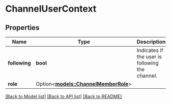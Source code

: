 # ChannelUserContext

## Properties

Name | Type | Description | Notes
------------ | ------------- | ------------- | -------------
**following** | **bool** | Indicates if the user is following the channel. | 
**role** | Option<[**models::ChannelMemberRole**](ChannelMemberRole.md)> |  | [optional]

[[Back to Model list]](../README.md#documentation-for-models) [[Back to API list]](../README.md#documentation-for-api-endpoints) [[Back to README]](../README.md)


